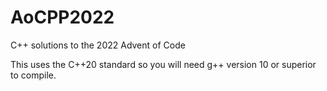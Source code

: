 # AoCPP2022
C++ solutions to the 2022 Advent of Code

This uses the C++20 standard so you will need g++ version 10 or superior to compile.
